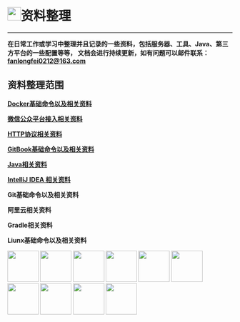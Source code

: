 # <img src="http://gitbookresource.fanlongfei.com/data.png" width="30" height="30" />资料整理

---

**在日常工作或学习中整理并且记录的一些资料，包括服务器、工具、Java、第三方平台的一些配置等等，
文档会进行持续更新，如有问题可以邮件联系：fanlongfei0212@163.com**

## 资料整理范围

**[Docker基础命令以及相关资料](docker/docker1.md)**

**[微信公众平台接入相关资料](wechat/wechat1.md)**

**[HTTP协议相关资料](http/http1.md)**

**[GitBook基础命令以及相关资料](gitbook/gitbook1.md)**

**[Java相关资料](java/springboot/springboot1.md)**

**[IntelliJ IDEA 相关资料](idea/idea1.md)**

**Git基础命令以及相关资料**

**阿里云相关资料**

**Gradle相关资料**

**Liunx基础命令以及相关资料**

**<img src="http://gitbookresource.fanlongfei.com/docker.png" width="70" height="70" />
<img src="http://gitbookresource.fanlongfei.com/wechat.jpeg" width="70" height="70" />
<img src="http://gitbookresource.fanlongfei.com/http.png" width="70" height="70" />
<img src="http://gitbookresource.fanlongfei.com/gitbook.png" width="70" height="70" />
<img src="http://gitbookresource.fanlongfei.com/java.png" width="70" height="70" />
<img src="http://gitbookresource.fanlongfei.com/IntelliJIDEA.png" width="70" height="70" />
<img src="http://gitbookresource.fanlongfei.com/git.jpeg" width="70" height="70" />
<img src="http://gitbookresource.fanlongfei.com/aliyun.png" width="70" height="70" />
<img src="http://gitbookresource.fanlongfei.com/gradle.png" width="70" height="70" />
<img src="http://gitbookresource.fanlongfei.com/liunx.jpg" width="70" height="70" />**
